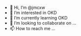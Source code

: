 - 👋 Hi, I’m @jmcxw
- 👀 I’m interested in OKD
- 🌱 I’m currently learning OKD
- 💞️ I’m looking to collaborate on ...
- 📫 How to reach me ...

<!---
jmcxw/jmcxw is a ✨ special ✨ repository because its `README.md` (this file) appears on your GitHub profile.
You can click the Preview link to take a look at your changes.
--->
